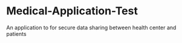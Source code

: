 # Medical-Application-Test
An application to for secure data sharing between health center and patients
